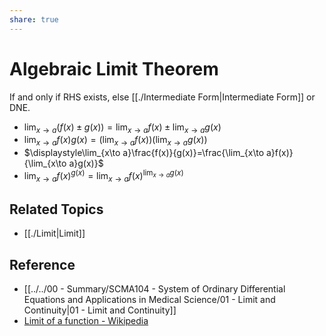 ```yaml
---
share: true
---
```


# Algebraic Limit Theorem

If and only if RHS exists, else [[./Intermediate Form|Intermediate Form]] or DNE.

- $\displaystyle\lim_{x\to a}\left(f(x)\pm g(x)\right)=\lim_{x\to a}f(x)\pm\lim_{x\to a}g(x)$
- $\displaystyle\lim_{x\to a}f(x)g(x)=\left(\lim_{x\to a}f(x)\right)\left(\lim_{x\to a}g(x)\right)$
- $\displaystyle\lim_{x\to a}\frac{f(x)}{g(x)}=\frac{\lim_{x\to a}f(x)}{\lim_{x\to a}g(x)}$
- $\displaystyle\lim_{x\to a}f(x)^{g(x)}=\lim_{x\to a}f(x)^{\lim_{x\to a}g(x)}$

## Related Topics

- [[./Limit|Limit]]

## Reference

- [[../../00 - Summary/SCMA104 - System of Ordinary Differential Equations and Applications in Medical Science/01 - Limit and Continuity|01 - Limit and Continuity]]
- [Limit of a function - Wikipedia](https://en.wikipedia.org/wiki/Limit_of_a_function)
